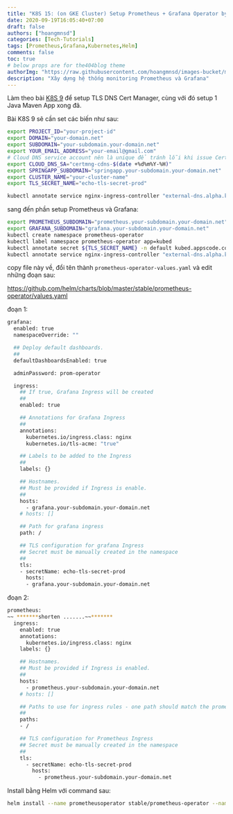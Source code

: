 ```yaml
---
title: "K8S 15: (on GKE Cluster) Setup Prometheus + Grafana Operator by Helm"
date: 2020-09-19T16:05:40+07:00
draft: false
authors: ["hoangmnsd"]
categories: [Tech-Tutorials]
tags: [Prometheus,Grafana,Kubernetes,Helm]
comments: false
toc: true
# below props are for the404blog theme
authorImg: "https://raw.githubusercontent.com/hoangmnsd/images-bucket/master/static/images/hoangmsnd-avatar001.jpg"
description: "Xây dựng hệ thống monitoring Prometheus và Grafana"
---
```


Làm theo bài [K8S 9](../../posts/k8s-ix-setup-extdns-certmanager-nginxingress-wilcard/) để setup TLS DNS Cert Manager, cùng với đó setup 1 Java Maven App xong đã.

Bài K8S 9 sẽ cần set các biến như sau:  

```sh
export PROJECT_ID="your-project-id"
export DOMAIN="your-domain.net"
export SUBDOMAIN="your-subdomain.your-domain.net"
export YOUR_EMAIL_ADDRESS="your-email@gmail.com"
# Cloud DNS service account nên là unique để tránh lỗi khi issue Certificate, nên mình cho thêm hậu tố `date` vào như sau:   
export CLOUD_DNS_SA="certmng-cdns-$(date +%d%m%Y-%H)"
export SPRINGAPP_SUBDOMAIN="springapp.your-subdomain.your-domain.net"
export CLUSTER_NAME="your-cluster-name"
export TLS_SECRET_NAME="echo-tls-secret-prod"

kubectl annotate service nginx-ingress-controller "external-dns.alpha.kubernetes.io/hostname=${SPRINGAPP_SUBDOMAIN}.,*.${SUBDOMAIN}.,${SUBDOMAIN}." -n nginx-ingress --overwrite
```

sang đến phần setup Prometheus và Grafana:  

```sh
export PROMETHEUS_SUBDOMAIN="prometheus.your-subdomain.your-domain.net"
export GRAFANA_SUBDOMAIN="grafana.your-subdomain.your-domain.net"
kubectl create namespace prometheus-operator
kubectl label namespace prometheus-operator app=kubed
kubectl annotate secret ${TLS_SECRET_NAME} -n default kubed.appscode.com/sync="app=kubed" # Nếu đã tồn tại secrets rồi thì ko cân làm bước này
kubectl annotate service nginx-ingress-controller "external-dns.alpha.kubernetes.io/hostname=${GRAFANA_SUBDOMAIN}.,${PROMETHEUS_SUBDOMAIN}.,${SPRINGAPP_SUBDOMAIN}.,*.${SUBDOMAIN}.,${SUBDOMAIN}." -n nginx-ingress --overwrite
```

copy file này về, đổi tên thành `prometheus-operator-values.yaml` và edit những đoạn sau:  

https://github.com/helm/charts/blob/master/stable/prometheus-operator/values.yaml

đoạn 1:  

```sh
grafana:
  enabled: true
  namespaceOverride: ""

  ## Deploy default dashboards.
  ##
  defaultDashboardsEnabled: true

  adminPassword: prom-operator

  ingress:
    ## If true, Grafana Ingress will be created
    ##
    enabled: true 

    ## Annotations for Grafana Ingress
    ##
    annotations: 
      kubernetes.io/ingress.class: nginx 
      kubernetes.io/tls-acme: "true" 

    ## Labels to be added to the Ingress
    ##
    labels: {}

    ## Hostnames.
    ## Must be provided if Ingress is enable.
    ##
    hosts: 
      - grafana.your-subdomain.your-domain.net 
    # hosts: []

    ## Path for grafana ingress
    path: /

    ## TLS configuration for grafana Ingress
    ## Secret must be manually created in the namespace
    ##
    tls: 
    - secretName: echo-tls-secret-prod 
      hosts: 
      - grafana.your-subdomain.your-domain.net 
```

đoạn 2:  

```sh
prometheus:
~~ *******shorten .......~~*******
  ingress:
    enabled: true
    annotations:
      kubernetes.io/ingress.class: nginx
    labels: {}

    ## Hostnames.
    ## Must be provided if Ingress is enabled.
    ##
    hosts:
      - prometheus.your-subdomain.your-domain.net
    # hosts: []

    ## Paths to use for ingress rules - one path should match the prometheusSpec.routePrefix
    ##
    paths:
    - /

    ## TLS configuration for Prometheus Ingress
    ## Secret must be manually created in the namespace
    ##
    tls:
      - secretName: echo-tls-secret-prod
        hosts:
          - prometheus.your-subdomain.your-domain.net
```

Install bằng Helm với command sau:  

```sh
helm install --name prometheusoperator stable/prometheus-operator --namespace prometheus-operator --values prometheus-operator-values.yaml
```
